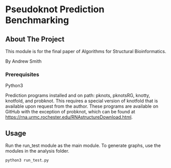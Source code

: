 # Pseudoknot Prediction Benchmarking

## About The Project

This module is for the final paper of Algorithms for Structural Bioinformatics.

By Andrew Smith

### Prerequisites

Python3

Prediction programs installed and on path: pknots, pknotsRG, knotty, knotfold, and probknot. This requires a special version of knotfold that is available upon request from the author. These programs are available on GitHub with the exception of probknot, which can be found at https://rna.urmc.rochester.edu/RNAstructureDownload.html.

## Usage

Run the run_test module as the main module. To generate graphs, use the modules in the analysis folder.

```sh
python3 run_test.py
```
